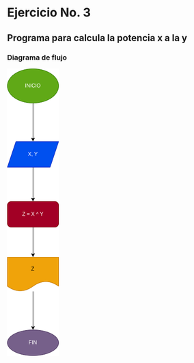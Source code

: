 # Ejercicio No. 3

## Programa para calcula la potencia x a la y

### Diagrama de flujo
![Diagrama de flujo](diagrama.png "Diagrama de flujo")